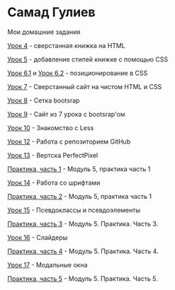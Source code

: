 

# Самад Гулиев
Мои домашние задания

[Урок 4](https://codepen.io/L1mor/pen/ZXpVaJ) - сверстанная книжка на HTML 

[Урок 5](https://codepen.io/L1mor/pen/ZXBEzN) - добавление стилей книжке с помощью CSS

[Урок 6.1](https://codepen.io/L1mor/pen/jGVJjg) и [Урок 6.2](https://codepen.io/L1mor/pen/ZXBZEQ) - позиционирование в CSS 

[Урок 7](https://samadgul1ev.github.io/lesson_7/) - Сверстанный сайт на чистом HTML и CSS 

[Урок 8](https://samadgul1ev.github.io/lesson_8/) - Сетка bootsrap 

[Урок 9](https://samadgul1ev.github.io/lesson_9/) - Сайт из 7 урока с bootsrap'ом

[Урок 10](https://samadgul1ev.github.io/main.less) - Знакомство с Less

[Урок 12](https://samadgul1ev.github.io/) - Работа с репозиторием GitHub

[Урок 13](https://samadgul1ev.github.io/PerfectPixel/) - Вертска PerfectPixel

[Практика, часть 1](samadgul1ev.github.io/practic_part1/src/) - Модуль 5, практика часть 1

[Урок 14](samadgul1ev.github.io/lesson_14_fonts/) - Работа со шрифтами

[Практика, часть 2](samadgul1ev.github.io/practic_part2/) - Модуль 5, практика часть 1

[Урок 15](samadgul1ev.github.io/lesson_15/) - Псевдоклассы и псевдоэлементы

[Практика, часть 3](samadgul1ev.github.io/practic_part3/) - Модуль 5. Практика. Часть 3.

[Урок 16](samadgul1ev.github.io/lesson_16/) - Слайдеры

[Практика, часть 4](samadgul1ev.github.io/practic_part4/) - Модуль 5. Практика. Часть 4.

[Урок 17](samadgul1ev.github.io/lesson_17/) - Модальные окна

[Практика, часть 5](samadgul1ev.github.io/practic_part5/) - Модуль 5. Практика. Часть 5.
